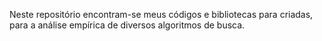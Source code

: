 Neste repositório encontram-se meus códigos e bibliotecas para criadas, para a análise empírica de diversos algoritmos de busca.
